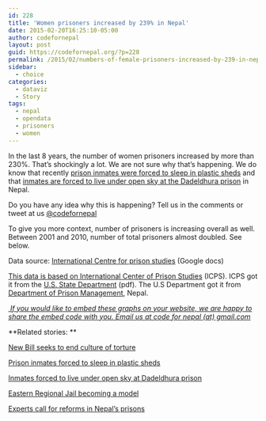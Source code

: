 ```yaml
---
id: 228
title: 'Women prisoners increased by 239% in Nepal'
date: 2015-02-20T16:25:10-05:00
author: codefornepal
layout: post
guid: https://codefornepal.org/?p=228
permalink: /2015/02/numbers-of-female-prisoners-increased-by-239-in-nepal/
sidebar:
  - choice
categories:
  - dataviz
  - Story
tags:
  - nepal
  - opendata
  - prisoners
  - women
---
```

In the last 8 years, the number of women prisoners increased by more than 230%. That’s shockingly a lot. We are not sure why that’s happening. We do know that recently <a href="http://www.ekantipur.com/2015/01/08/national/prison-inmates-forced-to-sleep-in-plastic-sheds/400055.html" target="_blank">prison inmates were forced to sleep in plastic sheds</a> and that <a href="http://www.ekantipur.com/2014/12/11/national/inmates-forced-to-live-under-open-sky-at-dadeldhura-prison/398862.html" target="_blank">inmates are forced to live under open sky at the Dadeldhura prison</a> in Nepal.



Do you have any idea why this is happening? Tell us in the comments or tweet at us <a href="http://twitter.com/codefornepal" target="_blank">@codefornepal</a>

To give you more context, number of prisoners is increasing overall as well. Between 2001 and 2010, number of total prisoners almost doubled. See below.



Data source: <a href="https://docs.google.com/spreadsheets/d/1mE514ye1EAOqxO2xiWTmdqhPpoxR9nAst03Gc4r9dvg/pubhtml" target="_blank">International Centre for prison studies</a> (Google docs)

<a href="http://www.prisonstudies.org/country/nepal#news" target="_blank">This data is based on International Center of Prison Studies</a> (ICPS). ICPS got it from the <a href="http://www.state.gov/documents/organization/220612.pdf" target="_blank">U.S. State Department</a> (pdf). The U.S Department got it from <a href="http://www.dopm.gov.np/" target="_blank">Department of Prison Management</a>, Nepal.

<span style="text-decoration: underline;"><em> If you would like to embed these graphs on your website, we are happy to share the embed code with you. Email us at code for nepal (at) gmail.com</em></span>

**Related stories: **

[New Bill seeks to end culture of torture](http://www.thehimalayantimes.com/fullNews.php?headline=Bill%20seeks%20to%20end%20culture%20of%20torture%20&NewsID=441280)

[Prison inmates forced to sleep in plastic sheds](http://www.ekantipur.com/2015/01/08/national/prison-inmates-forced-to-sleep-in-plastic-sheds/400055.html)

[Inmates forced to live under open sky at Dadeldhura prison](http://www.ekantipur.com/2014/12/11/national/inmates-forced-to-live-under-open-sky-at-dadeldhura-prison/398862.html)

[Eastern Regional Jail becoming a model](http://www.thehimalayantimes.com/fullNews.php?headline=Eastern%20Regional%20Jail%20becoming%20a%20model&NewsID=436443)

[Experts call for reforms in Nepal&#8217;s prisons](http://shanghaidaily.com/article/article_xinhua.aspx?id=251730)